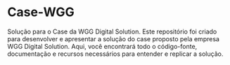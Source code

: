 # Case-WGG
Solução para o Case da WGG Digital Solution. Este repositório foi criado para desenvolver e apresentar a solução do case proposto pela empresa WGG Digital Solution. Aqui, você encontrará todo o código-fonte, documentação e recursos necessários para entender e replicar a solução.
